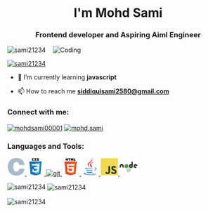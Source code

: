 <h1 align="center">I'm Mohd Sami</h1>
<h3 align="center">Frontend developer and Aspiring Aiml Engineer</h3>
<img align="right" alt="Coding" width="400" src="https://i.postimg.cc/0QhkDFMt/animated-hello-coder-large-text.gif"
<p align="left"> <img src="https://komarev.com/ghpvc/?username=sami21234&label=Profile%20views&color=0e75b6&style=flat" alt="sami21234" /> </p>

<p align="left"> <a href="https://github.com/ryo-ma/github-profile-trophy"><img src="https://github-profile-trophy.vercel.app/?username=sami21234" alt="sami21234" /></a> </p>

- 🌱 I’m currently learning **javascript**

- 📫 How to reach me **siddiquisami2580@gmail.com**

<h3 align="left">Connect with me:</h3>
<p align="left">
<a href="https://twitter.com/mohdsami00001" target="blank"><img align="center" src="https://raw.githubusercontent.com/rahuldkjain/github-profile-readme-generator/master/src/images/icons/Social/twitter.svg" alt="mohdsami00001" height="30" width="40" /></a>
<a href="https://linkedin.com/in/mohd.sami" target="blank"><img align="center" src="https://raw.githubusercontent.com/rahuldkjain/github-profile-readme-generator/master/src/images/icons/Social/linked-in-alt.svg" alt="mohd.sami" height="30" width="40" /></a>
</p>

<h3 align="left">Languages and Tools:</h3>
<p align="left"> <a href="https://www.cprogramming.com/" target="_blank" rel="noreferrer"> <img src="https://raw.githubusercontent.com/devicons/devicon/master/icons/c/c-original.svg" alt="c" width="40" height="40"/> </a> <a href="https://www.w3schools.com/css/" target="_blank" rel="noreferrer"> <img src="https://raw.githubusercontent.com/devicons/devicon/master/icons/css3/css3-original-wordmark.svg" alt="css3" width="40" height="40"/> </a> <a href="https://git-scm.com/" target="_blank" rel="noreferrer"> <img src="https://www.vectorlogo.zone/logos/git-scm/git-scm-icon.svg" alt="git" width="40" height="40"/> </a> <a href="https://www.w3.org/html/" target="_blank" rel="noreferrer"> <img src="https://raw.githubusercontent.com/devicons/devicon/master/icons/html5/html5-original-wordmark.svg" alt="html5" width="40" height="40"/> </a> <a href="https://www.java.com" target="_blank" rel="noreferrer"> <img src="https://raw.githubusercontent.com/devicons/devicon/master/icons/java/java-original.svg" alt="java" width="40" height="40"/> </a> <a href="https://developer.mozilla.org/en-US/docs/Web/JavaScript" target="_blank" rel="noreferrer"> <img src="https://raw.githubusercontent.com/devicons/devicon/master/icons/javascript/javascript-original.svg" alt="javascript" width="40" height="40"/> </a> <a href="https://nodejs.org" target="_blank" rel="noreferrer"> <img src="https://raw.githubusercontent.com/devicons/devicon/master/icons/nodejs/nodejs-original-wordmark.svg" alt="nodejs" width="40" height="40"/> </a> </p>

<p><img align="left" src="https://github-readme-stats.vercel.app/api/top-langs?username=sami21234&show_icons=true&locale=en&layout=compact" alt="sami21234" /></p>

<p>&nbsp;<img align="center" src="https://github-readme-stats.vercel.app/api?username=sami21234&show_icons=true&locale=en" alt="sami21234" /></p>

<p><img align="center" src="https://github-readme-streak-stats.herokuapp.com/?user=sami21234&" alt="sami21234" /></p>
